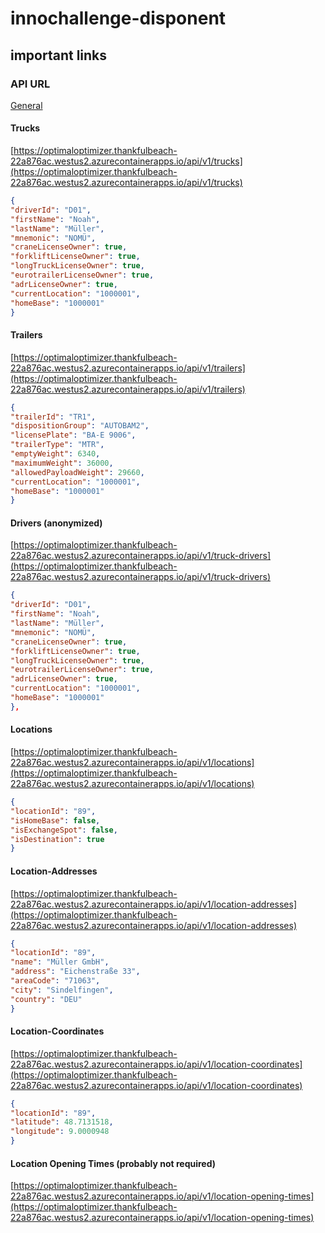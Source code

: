 # innochallenge-disponent

## important links

### API URL
[General](https://optimaloptimizer.thankfulbeach-22a876ac.westus2.azurecontainerapps.io/api/v1)

#### Trucks
[https://optimaloptimizer.thankfulbeach-22a876ac.westus2.azurecontainerapps.io/api/v1/trucks](https://optimaloptimizer.thankfulbeach-22a876ac.westus2.azurecontainerapps.io/api/v1/trucks)
```json
{
"driverId": "D01",
"firstName": "Noah",
"lastName": "Müller",
"mnemonic": "NOMÜ",
"craneLicenseOwner": true,
"forkliftLicenseOwner": true,
"longTruckLicenseOwner": true,
"eurotrailerLicenseOwner": true,
"adrLicenseOwner": true,
"currentLocation": "1000001",
"homeBase": "1000001"
}
```

#### Trailers
[https://optimaloptimizer.thankfulbeach-22a876ac.westus2.azurecontainerapps.io/api/v1/trailers](https://optimaloptimizer.thankfulbeach-22a876ac.westus2.azurecontainerapps.io/api/v1/trailers)
```json
{
"trailerId": "TR1",
"dispositionGroup": "AUTOBAM2",
"licensePlate": "BA-E 9006",
"trailerType": "MTR",
"emptyWeight": 6340,
"maximumWeight": 36000,
"allowedPayloadWeight": 29660,
"currentLocation": "1000001",
"homeBase": "1000001"
}
```

#### Drivers (anonymized)
[https://optimaloptimizer.thankfulbeach-22a876ac.westus2.azurecontainerapps.io/api/v1/truck-drivers](https://optimaloptimizer.thankfulbeach-22a876ac.westus2.azurecontainerapps.io/api/v1/truck-drivers)
```json
{
"driverId": "D01",
"firstName": "Noah",
"lastName": "Müller",
"mnemonic": "NOMÜ",
"craneLicenseOwner": true,
"forkliftLicenseOwner": true,
"longTruckLicenseOwner": true,
"eurotrailerLicenseOwner": true,
"adrLicenseOwner": true,
"currentLocation": "1000001",
"homeBase": "1000001"
},
```


#### Locations
[https://optimaloptimizer.thankfulbeach-22a876ac.westus2.azurecontainerapps.io/api/v1/locations](https://optimaloptimizer.thankfulbeach-22a876ac.westus2.azurecontainerapps.io/api/v1/locations)
```json
{
"locationId": "89",
"isHomeBase": false,
"isExchangeSpot": false,
"isDestination": true
}
```

#### Location-Addresses
[https://optimaloptimizer.thankfulbeach-22a876ac.westus2.azurecontainerapps.io/api/v1/location-addresses](https://optimaloptimizer.thankfulbeach-22a876ac.westus2.azurecontainerapps.io/api/v1/location-addresses)
```json
{
"locationId": "89",
"name": "Müller GmbH",
"address": "Eichenstraße 33",
"areaCode": "71063",
"city": "Sindelfingen",
"country": "DEU"
}
```

#### Location-Coordinates
[https://optimaloptimizer.thankfulbeach-22a876ac.westus2.azurecontainerapps.io/api/v1/location-coordinates](https://optimaloptimizer.thankfulbeach-22a876ac.westus2.azurecontainerapps.io/api/v1/location-coordinates)
```json
{
"locationId": "89",
"latitude": 48.7131518,
"longitude": 9.0000948
}
```

#### Location Opening Times (probably not required)
[https://optimaloptimizer.thankfulbeach-22a876ac.westus2.azurecontainerapps.io/api/v1/location-opening-times](https://optimaloptimizer.thankfulbeach-22a876ac.westus2.azurecontainerapps.io/api/v1/location-opening-times)
